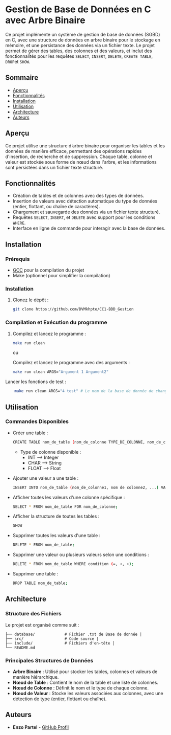 # Gestion de Base de Données en C avec Arbre Binaire

Ce projet implémente un système de gestion de base de données (SGBD) en C, avec une structure de données en arbre binaire pour le stockage en mémoire, et une persistance des données via un fichier texte. Le projet permet de gérer des tables, des colonnes et des valeurs, et inclut des fonctionnalités pour les requêtes `SELECT`, `INSERT`,  `DELETE`, `CREATE TABLE`, `DROP`et `SHOW`.

## Sommaire

- [Aperçu](#aperçu)
- [Fonctionnalités](#fonctionnalités)
- [Installation](#installation)
- [Utilisation](#utilisation)
- [Architecture](#architecture)
- [Auteurs](#auteurs)


## Aperçu

Ce projet utilise une structure d’arbre binaire pour organiser les tables et les données de manière efficace, permettant des opérations rapides d'insertion, de recherche et de suppression. Chaque table, colonne et valeur est stockée sous forme de nœud dans l'arbre, et les informations sont persistées dans un fichier texte structuré.

## Fonctionnalités

- Création de tables et de colonnes avec des types de données.
- Insertion de valeurs avec détection automatique du type de données (entier, flottant, ou chaîne de caractères).
- Chargement et sauvegarde des données via un fichier texte structuré.
- Requêtes `SELECT`, `INSERT`, et `DELETE` avec support pour les conditions `WHERE`.
- Interface en ligne de commande pour interagir avec la base de données.

## Installation

### Prérequis

- [GCC](https://gcc.gnu.org/) pour la compilation du projet
- Make (optionnel pour simplifier la compilation)

### Installation

1. Clonez le dépôt :
   ```bash
   git clone https://github.com/DVMkhpte/CC1-BDD_Gestion
   ```

### Compilation et Exécution du programme

1.  Compilez et lancez le programme :
    ```bash
    make run clean
    ```
    ou

	Compilez et lancez le programme avec des arguments :
	
	```bash
    make run clean ARGS="Argument 1 Argument2"
    ```

Lancer les fonctions de test :
	
```bash
	make run clean ARGS="4 test" # Le nom de la base de donnée de change rien
```
## Utilisation

### Commandes Disponibles

- Créer une table :
	```bash
	CREATE TABLE nom_de_table (nom_de_colonne TYPE_DE_COLONNE, nom_de_colonne TYPE_DE_COLONNE);
	```
	- Type de colonne disponible :
		-  INT --> Integer
		- CHAR --> String
		- FLOAT --> Float



- Ajouter une valeur a une table :
	```bash
	INSERT INTO nom_de_table (nom_de_colonne1, nom de colonne2, ...) VALUES (valeur1,valeur2,...); # Le nombre de colonne doit être égal au nombre de valeur.
	```
- Afficher toutes les valeurs d'une colonne spécifique :
	```bash
	SELECT * FROM nom_de_table FOR nom_de_colonne;
	```	
- Afficher la structure de toutes les tables :
	```bash
	SHOW
	```
-  Supprimer toutes les valeurs d'une table :
	```bash
	DELETE * FROM nom_de_table;
	```
- Supprimer une valeur ou plusieurs valeurs selon une conditions :
	```bash
	DELETE * FROM nom_de_table WHERE condition (=, <, >);
	```
- Supprimer une table :
	```bash
	DROP TABLE nom_de_table;
	```
## Architecture

### Structure des Fichiers

Le projet est organisé comme suit :

```.
├── database/             # Fichier .txt de Base de donnée |
├── src/                  # Code source |
├── include/              # Fichiers d'en-tête │   
└── README.md
```

### Principales Structures de Données

- **Arbre Binaire** : Utilisé pour stocker les tables, colonnes et valeurs de manière hiérarchique.
- **Nœud de Table** : Contient le nom de la table et une liste de colonnes.
- **Nœud de Colonne** : Définit le nom et le type de chaque colonne.
- **Nœud de Valeur** : Stocke les valeurs associées aux colonnes, avec une détection de type (entier, flottant ou chaîne).
## Auteurs

- **Enzo Partel** - [GitHub Profil](https://github.com/DVMkhpte)